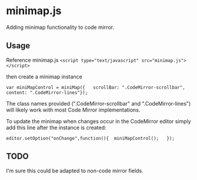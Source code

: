 minimap.js
=======

Adding minimap functionality to code mirror.

## Usage
Reference minimap.js
`<script type="text/javascript" src="minimap.js"></script>`  

then create a minimap instance

`var miniMapControl = miniMap({  
    scrollBar: ".CodeMirror-scrollbar",  
    content: ".CodeMirror-lines"});`  

The class names provided (".CodeMirror-scrollbar" and ".CodeMirror-lines") will likely work with most Code Mirror implementations.

To update the minimap when changes occur in the CodeMirror editor simply add this line after the instance is created:

`editor.setOption("onChange",function(){ 
    miniMapControl();  
});`


## TODO
I'm sure this could be adapted to non-code mirror fields.